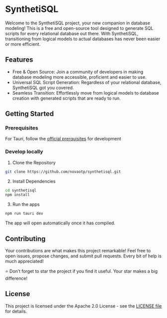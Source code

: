 # SynthetiSQL

Welcome to the SynthetiSQL project, your new companion in database modeling! This is a free and open-source tool designed to generate SQL scripts for every relational database out there. With SynthetiSQL, transitioning from logical models to actual databases has never been easier or more efficient.

## Features

* Free & Open Source: Join a community of developers in making database modeling more accessible, proficient and easier to use.
* Universal SQL Script Generation: Regardless of your relational database, SynthetiSQL got you covered.
* Seamless Transition: Effortlessly move from logical models to database creation with generated scripts that are ready to run.

## Getting Started

### Prerequisites

For Tauri, follow the [official prerquisites](https://tauri.app/v1/guides/getting-started/prerequisites#setting-up-windows) for development

### Develop locally

1. Clone the Repository

```bash
git clone https://github.com/novaotp/synthetisql.git
```

2. Install Dependencies

```bash
cd synthetisql
npm install
```

3. Run the apps

```bash
npm run tauri dev
```

The app will open automatically once it has compiled.

## Contributing

Your contributions are what makes this project remarkable! Feel free to open issues, propose changes, and submit pull requests. Every bit of help is much appreciated!

⭐ Don’t forget to star the project if you find it useful. Your star makes a big difference!

## License

This project is licensed under the Apache 2.0 License - see the [LICENSE file](./LICENSE.txt) for details.

